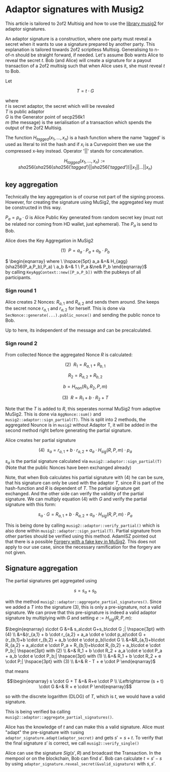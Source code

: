 # Adaptor signatures with Musig2

This article is tailored to 2of2 Multisig and how to use
the [library musig2](https://github.com/conduition/musig2) for adaptor signatures.

An adaptor signature is a construction, where one party must reveal a secret when it wants to use a signature prepared
by another party.
This explanation is tailored towards 2of2 scriptless Multisig. Generalising to n-of-n should be straight forward, if
needed.
Let's assume Bob wants Alice to reveal the secret $t$. Bob (and Alice) will create a signature for a payout transaction
of a 2of2 multisig such that when Alice uses it, she must reveal $t$ to Bob.

Let

$$T=t \cdot G$$

where \
$t$ is secret adaptor, the secret which will be revealed\
$T$ is public adaptor\
$G$ is the Generator point of secp256k1\
$m$ (the message) is the serialisation of a transaction which spends the output of the 2of2 Multisig.

The function $H_{tagged}(x_1,...,x_n)$ is a hash function where the name 'tagged' is used as literal to init the hash
and if $x_i$ is a Curvepoint then we use the compressed x-key instead. Operator '||' stands for concatenation.

$$H_{tagged}(x_1,...,x_n):=sha256(sha256(sha256('tagged')||sha256('tagged'))||x_1||...||x_n)$$

## key aggregation

Technically the key aggregation is of course not part of the signing process. However, for creating the signature using
MuSig2, the aggregated key must be constructed in this way.

$P_a = p_a \cdot G$ is Alice Public Key
generated from random secret key (must not be related nor coming from HD wallet, just ephemeral). The $P_a$ is send to Bob.

Alice does the Key Aggregation in MuSig2

$$(1) \hspace{5pt} P = a_a \cdot P_a + a_b \cdot P_b$$

$ \begin{eqnarray}
where \\ \hspace{5pt} a_a &=& H_{agg}(sha256(P_a,P_b),P_a) \\
a_b &=& 1 \\
P_a &\ne& P_b
\end{eqnarray}$\
by calling `KeyAggContext::new([P_a,P_b])` with the pubkeys of all participants.

### Sign round 1

Alice creates 2 Nonces:
$R_{a,1}$ and $R_{a,2}$ and sends them around. She keeps the secret nonce $r_{a,1}$ and $r_{a,2}$ for herself.
This is done via `SecNonce::generate(...).public_nonce()` and sending the public nonce to Bob.

Up to here, its independent of the message and can be precalculated.

### Sign round 2

From collected Nonce the aggregated Nonce $R$ is calculated:

$$(2)\hspace{5pt} R_1 = R_{a,1} + R_{b,1}$$

$$R_2 = R_{a,2} + R_{b,2}$$

$$b = H_{non}(R_1 , R_2, P, m) $$

$$(3)\hspace{5pt} R = R_1 + b \cdot R_2 + T$$

Note that the $T$ is added to $R$, this seperates normal MuSig2 from adaptive MuSig2.
This is done via `AggNonce::sum()` and `musig2::adaptor::sign_partial(T)`. This is split into 2 methods, the aggregated Nounce is in `musig2`
without Adaptor T, it will be added in the second method right before generating the partial signature.

Alice creates her partial signature

$$(4)\hspace{5pt} s_a = r_{a,1} + b \cdot r_{a,2} + a_a \cdot H_{sig}(R,P,m) \cdot p_a$$

$s_a$ is the partial signature calculated via `musig2::adaptor::sign_partial(T)` (Note that the public Nonces have been
exchanged already)

Note, that when Bob calculates his partial signature with (4) he can be sure, that his signature can only be used with
the adaptor $T$, since $R$ is part of the hash-function and $R$ is dependent of $T$.
The partial signature get exchanged. And the other side can verify the validity of the partial signature.
We can multiply equation (4) with $G$ and verify the partial signature with this form:

$$s_a \cdot G = R_{a,1} + b \cdot R_{a,2}+a_a \cdot H_{sig}(R,P,m) \cdot P_a$$

This is being done by calling
`musig2::adaptor::verify_partial()` which is also done within `musig2::adaptor::sign_partial(T)`. Partial signature
from other parties should be verified using this method. AdamISZ pointed out that there is a possible
[Forgery with a fake key in MuSig2](https://gist.github.com/AdamISZ/ca974ed67889cedc738c4a1f65ff620b). This does not
apply to our use case, since the necessary ramification for the forgery are not given.

## Signature aggregation

The partial signatures get aggregated using

$$s=s_a+s_b$$

with the method `musig2::adaptor::aggregate_partial_signatures()`. Since we added a $T$ into the signature (3), this is only a
pre-signature, not a valid signature.
We can prove that this pre-signature is indeed a valid adaptor signature by multiplying with $G$ and
setting $e:=H_{sig}(R,P,m)$:

$\begin{eqnarray}
s\cdot G &=& s_a\cdot G+s_b\cdot G ;| \hspace{3pt} with (4) \\
&=&(r_{a,1} + b \cdot r_{a,2} + a_a \cdot e \cdot p_a)\cdot G + (r_{b,1}+b \cdot r_{b,2} + a_b \cdot e \cdot p_b)\cdot G \\
&=&R_{a,1}+b\cdot R_{a,2} + a_a\cdot e \cdot P_a + R_{b,1}+b\cdot R_{b,2} + a_b\cdot e \cdot P_b;| \hspace{3pt} with (2) \\
&=& R_1 + b \cdot R_2 + a_a \cdot e \cdot P_a + a_b \cdot e \cdot P_b;| \hspace{3pt} with (1) \\
&=& R_1 + b \cdot R_2 + e \cdot P;| \hspace{3pt} with (3) \\
&=& R - T + e \cdot P
\end{eqnarray}$

that means

$$\begin{eqnarray}
s \cdot G + T &=& R+e \cdot P \\
\Leftrightarrow (s + t) \cdot G &=& R + e \cdot P
\end{eqnarray}$$

so with the discrete logarithm (DLOG) of $T$, which is  $t$, we would have a valid signature.

This is being verified ba calling `musig2::adaptor::aggregate_partial_signatures()`.

Alice
has the knowledge of $t$ and can make this a valid signature.
Alice must "adapt" the pre-signature with `t`using `adaptor_signature.adapt(adaptor_secret)` and
gets  $s' = s+t$. To verify that the final signature $s'$ is correct, we call `musig2::verify_single()`

Alice can use the signature $Sig(s',R)$ and broadcast the Transaction. In the mempool or on the
blockchain, Bob can
find $s'$. Bob can calculate $t=s' - s$ by using `adaptor_signature.reveal_secret(&valid_signature)`
with $s, s'$.

